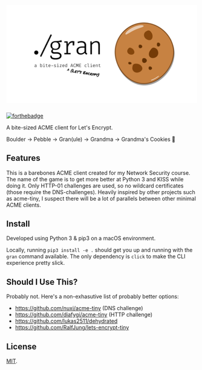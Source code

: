 <h1 align="center">
  <img src=".github/logo.png" alt="gran">
</h1>

[![forthebadge](https://forthebadge.com/images/badges/built-with-grammas-recipe.svg)](https://forthebadge.com)

A bite-sized ACME client for Let's Encrypt.

Boulder -> Pebble -> Gran(ule) -> Grandma -> Grandma's Cookies :cookie:

## Features

This is a barebones ACME client created for my Network Security course. The name
of the game is to get more better at Python 3 and KISS while doing it. Only
HTTP-01 challenges are used, so no wildcard certificates (those require the
DNS-challenges). Heavily inspired by other projects such as acme-tiny, I suspect
there will be a lot of parallels between other minimal ACME clients.

## Install

Developed using Python 3 & pip3 on a macOS environment.

Locally, running `pip3 install -e .` should get you up and running with the
`gran` command available. The only dependency is `click` to make the CLI
experience pretty slick.

## Should I Use This?

Probably not. Here's a non-exhasutive list of probably better options:
- https://github.com/nuxi/acme-tiny (DNS challenge)
- https://github.com/diafygi/acme-tiny (HTTP challenge)
- https://github.com/lukas2511/dehydrated
- https://github.com/RalfJung/lets-encrypt-tiny

## License

[MIT](https://pinjasaur.mit-license.org/@2019).
